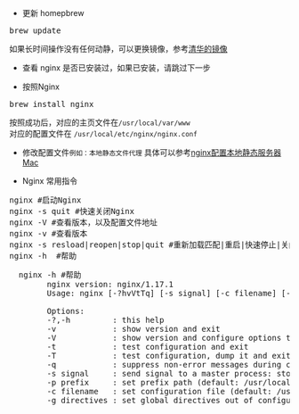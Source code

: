 - 更新 homepbrew
<pre>
brew update
</pre>
 如果长时间操作没有任何动静，可以更换镜像，参考[清华的镜像](https://mirrors.tuna.tsinghua.edu.cn/help/homebrew/)
 <br/>

- 查看 nginx 是否已安装过，如果已安装，请跳过下一步

- 按照Nginx
<pre>
brew install nginx
</pre>
按照成功后，对应的主页文件在`/usr/local/var/www `<br/>
对应的配置文件在 `/usr/local/etc/nginx/nginx.conf`<br/>

- 修改配置文件`例如：本地静态文件代理`
 具体可以参考[nginx配置本地静态服务器Mac](https://blog.csdn.net/lr123838/article/details/78431962)

 - Nginx 常用指令
<pre>
nginx #启动Nginx
nginx -s quit #快速关闭Nginx
nginx -V #查看版本，以及配置文件地址
nginx -v #查看版本
nginx -s resload|reopen|stop|quit #重新加载匹配|重启|快速停止|关闭Nginx
nginx -h  #帮助
</pre>
 <pre>
  nginx -h #帮助
        nginx version: nginx/1.17.1
        Usage: nginx [-?hvVtTq] [-s signal] [-c filename] [-p prefix] [-g directives]

        Options:
        -?,-h         : this help
        -v            : show version and exit
        -V            : show version and configure options then exit
        -t            : test configuration and exit
        -T            : test configuration, dump it and exit
        -q            : suppress non-error messages during configuration testing
        -s signal     : send signal to a master process: stop, quit, reopen, reload
        -p prefix     : set prefix path (default: /usr/local/Cellar/nginx/1.17.1/)
        -c filename   : set configuration file (default: /usr/local/etc/nginx/nginx.conf)
        -g directives : set global directives out of configuration file
 </pre>